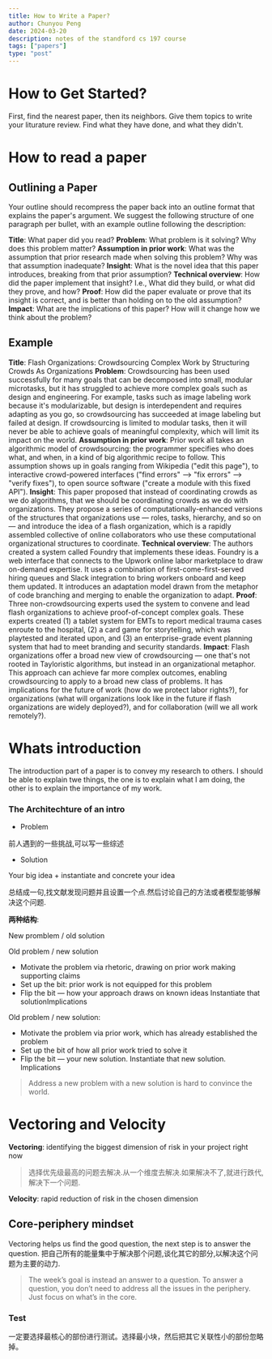 ```yaml
---
title: How to Write a Paper?
author: Chunyou Peng
date: 2024-03-20
description: notes of the standford cs 197 course
tags: ["papers"]
type: "post"
---
```


# How to Get Started?

First, find the nearest paper, then its neighbors. Give them topics to write your liturature review.
Find what they have done, and what they didn't. 

# How to read a paper

## Outlining a Paper

Your outline should recompress the paper back into an outline format that explains the paper's argument. We suggest the following structure of one paragraph per bullet, with an example outline following the description:

**Title**: What paper did you read?
**Problem**: What problem is it solving? Why does this problem matter?
**Assumption in prior work**: What was the assumption that prior research made when solving this problem? Why was that assumption inadequate?
**Insight**: What is the novel idea that this paper introduces, breaking from that prior assumption?
**Technical overview**: How did the paper implement that insight? I.e., What did they build, or what did they prove, and how?
**Proof**: How did the paper evaluate or prove that its insight is correct, and is better than holding on to the old assumption?
**Impact**: What are the implications of this paper? How will it change how we think about the problem?

## Example

**Title**: Flash Organizations: Crowdsourcing Complex Work by Structuring Crowds As Organizations
**Problem**: Crowdsourcing has been used successfully for many goals that can be decomposed into small, modular microtasks, but it has struggled to achieve more complex goals such as design and engineering. For example, tasks such as image labeling work because it's modularizable, but design is interdependent and requires adapting as you go, so crowdsourcing has succeeded at image labeling but failed at design. If crowdsourcing is limited to modular tasks, then it will never be able to achieve goals of meaningful complexity, which will limit its impact on the world.
**Assumption in prior work**: Prior work all takes an algorithmic model of crowdsourcing: the programmer specifies who does what, and when, in a kind of big algorithmic recipe to follow. This assumption shows up in goals ranging from Wikipedia ("edit this page"), to interactive crowd-powered interfaces ("find errors" --> "fix errors" --> "verify fixes"), to open source software ("create a module with this fixed API").
**Insight**: This paper proposed that instead of coordinating crowds as we do algorithms, that we should be coordinating crowds as we do with organizations. They propose a series of computationally-enhanced versions of the structures that organizations use — roles, tasks, hierarchy, and so on — and introduce the idea of a flash organization, which is a rapidly assembled collective of online collaborators who use these computational organizational structures to coordinate.
**Technical overview**: The authors created a system called Foundry that implements these ideas. Foundry is a web interface that connects to the Upwork online labor marketplace to draw on-demand expertise. It uses a combination of first-come-first-served hiring queues and Slack integration to bring workers onboard and keep them updated. It introduces an adaptation model drawn from the metaphor of code branching and merging to enable the organization to adapt.
**Proof**: Three non-crowdsourcing experts used the system to convene and lead flash organizations to achieve proof-of-concept complex goals. These experts created (1) a tablet system for EMTs to report medical trauma cases enroute to the hospital, (2) a card game for storytelling, which was playtested and iterated upon, and (3) an enterprise-grade event planning system that had to meet branding and security standards.
**Impact**: Flash organizations offer a broad new view of crowdsourcing — one that's not rooted in Tayloristic algorithms, but instead in an organizational metaphor. This approach can achieve far more complex outcomes, enabling crowdsourcing to apply to a broad new class of problems. It has implications for the future of work (how do we protect labor rights?), for organizations (what will organizations look like in the future if flash organizations are widely deployed?), and for collaboration (will we all work remotely?).

# Whats introduction

The introduction part  of  a paper  is to convey my research to others. I should be able to explain twe things, the one is to explain what I am doing, the other is to explain the importance of my work.

### The Architechture of an intro

- Problem

前人遇到的一些挑战,可以写一些综述

- Solution

Your big idea + instantiate and concrete your idea

总结成一句,找文献发现问题并且设置一个点.然后讨论自己的方法或者模型能够解决这个问题.

**两种结构**:

New promblem / old solution

Old problem / new solution

- Motivate the problem via rhetoric, drawing on prior work making supporting claims
- Set up the bit: prior work is not equipped for this problem
- Flip the bit — how your approach draws on known ideas Instantiate that solutionImplications

Old problem / new solution:

- Motivate the problem via prior work, which has already established the problem
- Set up the bit of how all prior work tried to solve it
- Flip the bit — your new solution. Instantiate that new solution. Implications
> Address a new problem with a new solution is hard to convince the world. 


# Vectoring and Velocity

**Vectoring**: identifying the biggest dimension of risk in your project right now
>选择优先级最高的问题去解决.从一个维度去解决.如果解决不了,就进行跌代,解决下一个问题.

**Velocity**: rapid reduction of risk in the chosen dimension


## Core-periphery mindset

Vectoring helps us find the good question, the next step is to answer the question. 把自己所有的能量集中于解决那个问题,谈化其它的部分,以解决这个问题为主要的动力.
> The week’s goal is instead an answer to a question. To answer a question, you don’t need to address all the issues in the periphery. Just focus on what’s in the core.

### Test

一定要选择最核心的部份进行测试。选择最小块，然后把其它关联性小的部份忽略掉。
